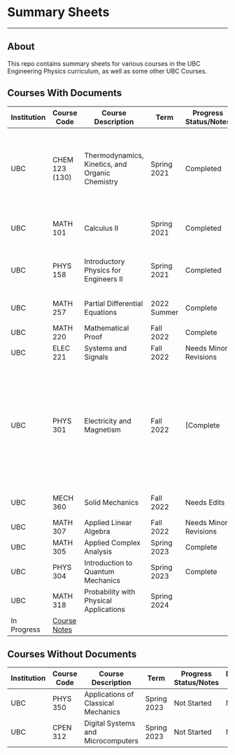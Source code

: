 # Summary Sheets
---
## About
This repo contains summary sheets for various courses in the UBC Engineering Physics curriculum, as well as some other UBC Courses.


## Courses With Documents

| Institution | Course Code | Course Description | Term | Progress Status/Notes | Documents Available |
| ---- | ------ | ----------- | --------- | ---- |  ------------ |
| UBC | CHEM 123 (130) | Thermodynamics, Kinetics, and Organic Chemistry | Spring 2021 | Completed | [Reaction Kinetics Reference Sheet](chem-123/kinetics-reference/chem-123-kinetics-reference.pdf) <br> <br> [Reaction Kinetics Formula Sheet](chem-123/kinetics-formulae/chem-123-kinetics-formulae.pdf) |
| UBC | MATH 101 | Calculus II | Spring 2021 | Completed | [Sequences and Series Reference Sheet](math-101/math-101-series-sheet.pdf) | 
| UBC | PHYS 158 | Introductory Physics for Engineers II | Spring 2021 | Completed | [Electricity and Magnetism Formula Sheet](phys-158/phys-158-em-fs.pdf) | 
| UBC | MATH 257 | Partial Differential Equations | 2022 Summer | Complete | [A Guide for Solving PDEs](math-257/math-257-summary.pdf)
| UBC | MATH 220 | Mathematical Proof | Fall 2022 | Complete | [Course Notes](math-220/math-220-summary.pdf) | 
| UBC | ELEC 221 | Systems and Signals | Fall 2022 | Needs Minor Revisions | [Course Notes](elec-221/elec-221-summary.pdf) | 
| UBC | PHYS 301 | Electricity and Magnetism | Fall 2022 | [Complete | [Course Notes](phys-301/phys-301-summary.pdf) <br> <br> [Midterm 1 Formula Sheet](phys-301/formula-sheets/mt1/phys-301-fs-mt1.pdf) <br> <br>[Midterm 2 Formula Sheet](phys-301/formula-sheets/mt2/phys-301-fs-mt2.pdf) <br><br> [Final Exam Formula Sheet](phys-301/formula-sheets/final/phys-301-fs-final.pdf) | 
| UBC | MECH 360 | Solid Mechanics | Fall 2022 | Needs Edits | [(Minimal) Course Notes](mech-360/mech-360-summary.pdf) | 
| UBC | MATH 307 | Applied Linear Algebra | Fall 2022 | Needs Minor Revisions | [Course Notes](math-307/math-307-summary.pdf)
| UBC | MATH 305 | Applied Complex Analysis | Spring 2023 | Complete | [Course Notes](math-305/math-305-summary.pdf) | 
| UBC | PHYS 304 | Introduction to Quantum Mechanics | Spring 2023 | Complete | [Course Notes](phys-304/phys-304-summary.pdf) |
| UBC | MATH 318 | Probability with Physical Applications | Spring 2024 |
In Progress | [Course Notes](math-318/math-318-summary.pdf) |


## Courses Without Documents

| Institution | Course Code | Course Description | Term | Progress Status/Notes | Documents Available |
| ---- | ------ | ----------- | --------- | ---- |  ------------ |
| UBC | PHYS 350 | Applications of Classical Mechanics | Spring 2023 | Not Started | None |
| UBC | CPEN 312 | Digital Systems and Microcomputers | Spring 2023 | Not Started | None